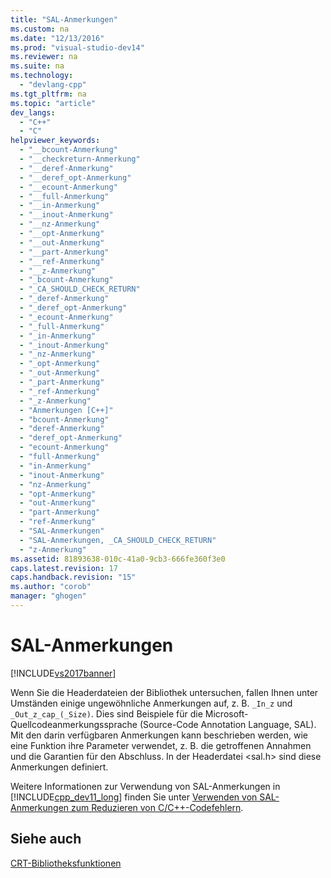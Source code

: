 ```yaml
---
title: "SAL-Anmerkungen"
ms.custom: na
ms.date: "12/13/2016"
ms.prod: "visual-studio-dev14"
ms.reviewer: na
ms.suite: na
ms.technology: 
  - "devlang-cpp"
ms.tgt_pltfrm: na
ms.topic: "article"
dev_langs: 
  - "C++"
  - "C"
helpviewer_keywords: 
  - "__bcount-Anmerkung"
  - "__checkreturn-Anmerkung"
  - "__deref-Anmerkung"
  - "__deref_opt-Anmerkung"
  - "__ecount-Anmerkung"
  - "__full-Anmerkung"
  - "__in-Anmerkung"
  - "__inout-Anmerkung"
  - "__nz-Anmerkung"
  - "__opt-Anmerkung"
  - "__out-Anmerkung"
  - "__part-Anmerkung"
  - "__ref-Anmerkung"
  - "__z-Anmerkung"
  - "_bcount-Anmerkung"
  - "_CA_SHOULD_CHECK_RETURN"
  - "_deref-Anmerkung"
  - "_deref_opt-Anmerkung"
  - "_ecount-Anmerkung"
  - "_full-Anmerkung"
  - "_in-Anmerkung"
  - "_inout-Anmerkung"
  - "_nz-Anmerkung"
  - "_opt-Anmerkung"
  - "_out-Anmerkung"
  - "_part-Anmerkung"
  - "_ref-Anmerkung"
  - "_z-Anmerkung"
  - "Anmerkungen [C++]"
  - "bcount-Anmerkung"
  - "deref-Anmerkung"
  - "deref_opt-Anmerkung"
  - "ecount-Anmerkung"
  - "full-Anmerkung"
  - "in-Anmerkung"
  - "inout-Anmerkung"
  - "nz-Anmerkung"
  - "opt-Anmerkung"
  - "out-Anmerkung"
  - "part-Anmerkung"
  - "ref-Anmerkung"
  - "SAL-Anmerkungen"
  - "SAL-Anmerkungen, _CA_SHOULD_CHECK_RETURN"
  - "z-Anmerkung"
ms.assetid: 81893638-010c-41a0-9cb3-666fe360f3e0
caps.latest.revision: 17
caps.handback.revision: "15"
ms.author: "corob"
manager: "ghogen"
---
```

# SAL-Anmerkungen
[!INCLUDE[vs2017banner](../assembler/inline/includes/vs2017banner.md)]

Wenn Sie die Headerdateien der Bibliothek untersuchen, fallen Ihnen unter Umständen einige ungewöhnliche Anmerkungen auf, z. B. `_In_z` und `_Out_z_cap_(_Size)`.  Dies sind Beispiele für die Microsoft\-Quellcodeanmerkungssprache \(Source\-Code Annotation Language, SAL\). Mit den darin verfügbaren Anmerkungen kann beschrieben werden, wie eine Funktion ihre Parameter verwendet, z. B. die getroffenen Annahmen und die Garantien für den Abschluss.  In der Headerdatei \<sal.h\> sind diese Anmerkungen definiert.  
  
 Weitere Informationen zur Verwendung von SAL\-Anmerkungen in [!INCLUDE[cpp_dev11_long](../build/includes/cpp_dev11_long_md.md)] finden Sie unter [Verwenden von SAL\-Anmerkungen zum Reduzieren von C\/C\+\+\-Codefehlern](../Topic/Using%20SAL%20Annotations%20to%20Reduce%20C-C++%20Code%20Defects.md).  
  
## Siehe auch  
 [CRT\-Bibliotheksfunktionen](../c-runtime-library/crt-library-features.md)